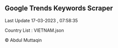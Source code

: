 

## Google Trends Keywords Scraper 
 
Last Update 17-03-2023 , 07:58:35

Country List :
VIETNAM.json



© Abdul Muttaqin 
